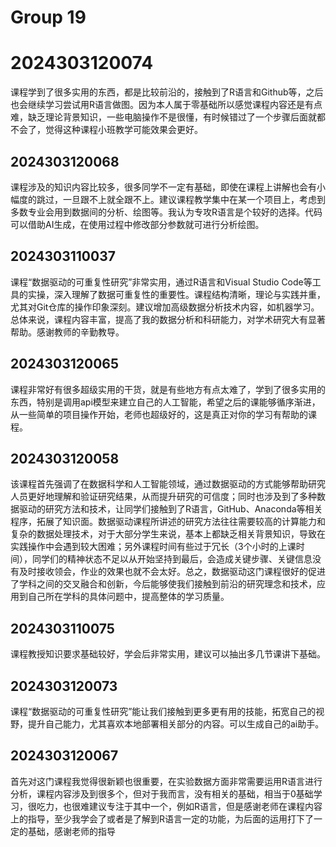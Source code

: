# Group 19
# 2024303120074
课程学到了很多实用的东西，都是比较前沿的，接触到了R语言和Github等，之后也会继续学习尝试用R语言做图。因为本人属于零基础所以感觉课程内容还是有点难，缺乏理论背景知识，一些电脑操作不是很懂，有时候错过了一个步骤后面就都不会了，觉得这种课程小班教学可能效果会更好。
## 2024303120068 

课程涉及的知识内容比较多，很多同学不一定有基础，即使在课程上讲解也会有小幅度的跳过，一旦跟不上就全跟不上。建议课程教学集中在某一个项目上，考虑到多数专业会用到数据间的分析、绘图等。我认为专攻R语言是个较好的选择。代码可以借助AI生成，在使用过程中修改部分参数就可进行分析绘图。

## 2024303110037

课程“数据驱动的可重复性研究”非常实用，通过R语言和Visual Studio Code等工具的实操，深入理解了数据可重复性的重要性。课程结构清晰，理论与实践并重，尤其对Git仓库的操作印象深刻。建议增加高级数据分析技术内容，如机器学习。总体来说，课程内容丰富，提高了我的数据分析和科研能力，对学术研究大有显著帮助。感谢教师的辛勤教导。

## 2024303120065

课程非常好有很多超级实用的干货，就是有些地方有点太难了，学到了很多实用的东西，特别是调用api模型来建立自己的人工智能，希望之后的课能够循序渐进，从一些简单的项目操作开始，老师也超级好的，这是真正对你的学习有帮助的课程。

## 2024303120058

该课程首先强调了在数据科学和人工智能领域，通过数据驱动的方式能够帮助研究人员更好地理解和验证研究结果，从而提升研究的可信度；同时也涉及到了多种数据驱动的研究方法和技术，让同学们接触到了R语言，GitHub、Anaconda等相关程序，拓展了知识面。数据驱动课程所讲述的研究方法往往需要较高的计算能力和复杂的数据处理技术，对于大部分学生来说，基本上都缺乏相关背景知识，导致在实践操作中会遇到较大困难；另外课程时间有些过于冗长（3个小时的上课时间），同学们的精神状态不足以从开始坚持到最后，会造成关键步骤、关键信息没有及时接收领会，作业的效果也就不会太好。总之，数据驱动这门课程很好的促进了学科之间的交叉融合和创新，今后能够使我们接触到前沿的研究理念和技术，应用到自己所在学科的具体问题中，提高整体的学习质量。

## 2024303110075

课程教授知识要求基础较好，学会后非常实用，建议可以抽出多几节课讲下基础。

## 2024303120073

课程“数据驱动的可重复性研究”能让我们接触到更多更有用的技能，拓宽自己的视野，提升自己能力，尤其喜欢本地部署相关部分的内容。可以生成自己的ai助手。

## 2024303120067

首先对这门课程我觉得很新颖也很重要，在实验数据方面非常需要运用R语言进行分析，课程内容涉及到很多个，但对于我而言，没有相关的基础，相当于0基础学习，很吃力，也很难建议专注于其中一个，例如R语言，但是感谢老师在课程内容上的指导，至少我学会了或者是了解到R语言一定的功能，为后面的运用打下了一定的基础，感谢老师的指导
